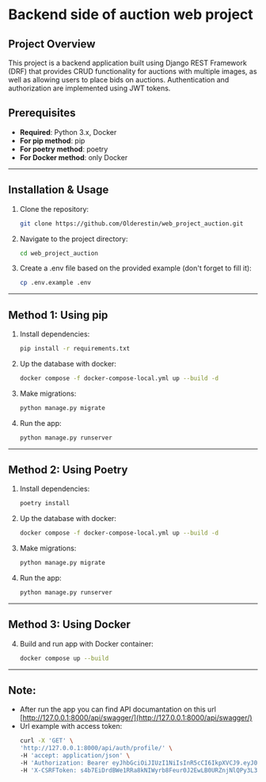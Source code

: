 # Backend side of auction web project

## Project Overview

This project is a backend application built using Django REST Framework (DRF) that provides CRUD functionality for auctions with multiple images, as well as allowing users to place bids on auctions. Authentication and authorization are implemented using JWT tokens.

## Prerequisites

- **Required**: Python 3.x, Docker
- **For pip method**: pip
- **For poetry method**: poetry
- **For Docker method**: only Docker
___
## Installation & Usage

1. Clone the repository:
   ```bash
   git clone https://github.com/Olderestin/web_project_auction.git

2. Navigate to the project directory:
   ```bash
   cd web_project_auction

3. Create a .env file based on the provided example (don't forget to fill it):
   ```bash
   cp .env.example .env
___
## Method 1: Using pip

1. Install dependencies:
    ```bash
    pip install -r requirements.txt

2. Up the database with docker:
   ```bash
   docker compose -f docker-compose-local.yml up --build -d

3. Make migrations:
    ```bash
    python manage.py migrate

4.  Run the app:
    ```bash
    python manage.py runserver
___
## Method 2: Using Poetry

1. Install dependencies:
    ```bash
    poetry install

2. Up the database with docker:
   ```bash
   docker compose -f docker-compose-local.yml up --build -d

3. Make migrations:
    ```bash
    python manage.py migrate

4.  Run the app:
    ```bash
    python manage.py runserver

___
## Method 3: Using Docker

4. Build and run app with Docker container:
   ```bash
   docker compose up --build
___
## Note:
- After run the app you can find API documantation on this url [http://127.0.0.1:8000/api/swagger/](http://127.0.0.1:8000/api/swagger/)
- Url example with access token:
  ```bash
  curl -X 'GET' \
  'http://127.0.0.1:8000/api/auth/profile/' \
  -H 'accept: application/json' \
  -H 'Authorization: Bearer eyJhbGciOiJIUzI1NiIsInR5cCI6IkpXVCJ9.eyJ0b2tlbl90eXBlIjoiYWNjZXNzIiwiZXhwIjoxNzA2NjI1OTIxLCJpYXQiOjE3MDY2MjU2MjEsImp0aSI6IjZlZDIyZTYxNDczZTQzYTg4OGRiZTdkYjcwMDZlNDU3IiwidXNlcl9pZCI6MX0.P3WwkbDGvLaRo6HDe1ZXpkNEHkY9OGFTMoPHqoNNhlk' \
  -H 'X-CSRFToken: s4b7EiDrdBWe1RRa8kNIWyrb8Feur0J2EwLB0URZnjNlQPy3L3V30EwmlwoW6QSu'
